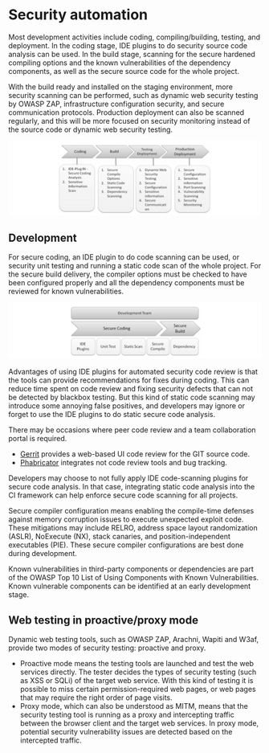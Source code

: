 # Security automation

Most development activities include coding, compiling/building, testing, and deployment. In the coding stage, IDE plugins to do security source code analysis can be used. In the build stage, scanning for the secure hardened compiling options and the known vulnerabilities of the dependency components, as well as the secure source code for the whole project.

With the build ready and installed on the staging environment, more security scanning can be performed, such as dynamic web security testing by OWASP ZAP, infrastructure configuration security, and secure communication protocols. Production deployment can also be scanned regularly, and this will be more focused on security monitoring instead of the source code or dynamic web security testing.

![Security automation](../../_static/images/security-automation.png)

## Development

For secure coding, an IDE plugin to do code scanning can be used, or security unit testing and running a static code scan of the whole project. For the secure build delivery, the compiler options must be checked to have been configured properly and all the dependency components must be reviewed for known vulnerabilities.

![Development automation](../../_static/images/dev-automation.png)

Advantages of using IDE plugins for automated security code review is that the tools can provide recommendations for fixes during coding. This can reduce time spent on code review and fixing security defects that can not be detected by blackbox testing. But this kind of static code scanning may introduce some annoying false positives, and developers may ignore or forget to use the IDE plugins to do static secure code analysis.

There may be occasions where peer code review and a team collaboration portal is required. 

* [Gerrit](https://www.gerritcodereview.com/) provides a web-based UI code review for the GIT source code.
* [Phabricator](https://www.phacility.com/) integrates not code review tools and bug tracking.

Developers may choose to not fully apply IDE code-scanning plugins for secure code analysis. In that case, integrating static code analysis into the CI framework can help enforce secure code scanning for all projects.

Secure compiler configuration means enabling the compile-time defenses against memory corruption issues to execute unexpected exploit code. These mitigations may include RELRO, address space layout randomization (ASLR), NoExecute (NX), stack canaries, and position-independent executables (PIE). These secure compiler configurations are best done during development.

Known vulnerabilities in third-party components or dependencies are part of the OWASP Top 10 List of Using Components with Known Vulnerabilities. Known vulnerable components can be identified at an early development stage.

## Web testing in proactive/proxy mode

Dynamic web testing tools, such as OWASP ZAP, Arachni, Wapiti and W3af, provide two modes of security testing: proactive and proxy. 

* Proactive mode means the testing tools are launched and test the web services directly. The tester decides the types of security testing (such as XSS or SQLi) of the target web service. With this kind of testing it is possible to miss certain permission-required web pages, or web pages that may require the right order of page visits.
* Proxy mode, which can also be understood as MITM, means that the security testing tool is running as a proxy and intercepting traffic between the browser client and the target web services. In proxy mode, potential security vulnerability issues are detected based on the intercepted traffic.
